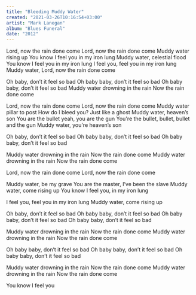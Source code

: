 ```yaml
---
title: "Bleeding Muddy Water"
created: "2021-03-26T10:16:54+03:00"
artist: "Mark Lanegan"
album: "Blues Funeral"
date: "2012"
---
```


Lord, now the rain done come
Lord, now the rain done come
Muddy water rising up
You know I feel you in my iron lung
Muddy water, celestial flood
You know I feel you in my iron lung
I feel you, feel you in my iron lung
Muddy water, Lord, now the rain done come

Oh baby, don’t it feel so bad
Oh baby baby, don’t it feel so bad
Oh baby baby, don’t it feel so bad
Muddy water drowning in the rain
Now the rain done come

Lord, now the rain done come
Lord, now the rain done come
Muddy water pillar to post
How do I bleed you? Just like a ghost
Muddy water, heaven’s son
You are the bullet yeah, you are the gun
You're the bullet, bullet, bullet and the gun
Muddy water, you're heaven’s son

Oh baby, don’t it feel so bad
Oh baby baby, don’t it feel so bad
Oh baby baby, don’t it feel so bad

Muddy water drowning in the rain
Now the rain done come
Muddy water drowning in the rain
Now the rain done come

Lord, now the rain done come
Lord, now the rain done come

Muddy water, be my grave
You are the master, I’ve been the slave
Muddy water, come rising up
You know I feel you, in my iron lung

I feel you, feel you in my iron lung
Muddy water, come rising up

Oh baby, don’t it feel so bad
Oh baby baby, don’t it feel so bad
Oh baby baby, don’t it feel so bad
Oh baby baby, don’t it feel so bad

Muddy water drowning in the rain
Now the rain done come
Muddy water drowning in the rain
Now the rain done come

Oh baby baby, don’t it feel so bad
Oh baby baby, don’t it feel so bad
Oh baby baby, don’t it feel so bad

Muddy water drowning in the rain
Now the rain done come
Muddy water drowning in the rain
Now the rain done come

You know I feel you
